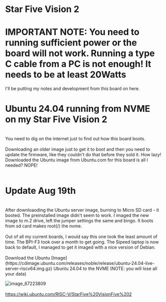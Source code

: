 # Star Five Vision 2

# IMPORTANT NOTE: You need to running sufficient power or the board will not work. Running a type C cable from a PC is not enough! It needs to be at least 20Watts

I'll be putting my notes and development from this board on here.
<br>
# Ubuntu 24.04 running from NVME on my Star Five Vision 2  

<br>
You need to dig on the internet just to find out how this board boots. <br>
<br>
Downloading an older image just to get it to boot and then you need to update the firmware, like they couldn't do that before they sold it.  How lazy!
<br>
Downloaded the Ubuntu image from Ubuntu.com for this board is all I needed? NOPE!
<br>
<br>

# Update Aug 19th
<br>
After downloaoding the Ubuntu server image, burning to Micro SD card - it booted. The preinstalled image didn't seem to work. I imaged the new image to m.2 drive, left the jumper settings the same and bingo. It boots from sd card makes root(/) the nvme. 
<br><br>
Out of all my current boards,  I would say this one took the least amount of time. The BPI-F3 took over a month to get going. The Sipeed laptop is now back to default, I managed to get it imaged with a nice version of Debian.  
<br>
<br>
Download the Ubuntu [Image](https://cdimage.ubuntu.com/releases/noble/release/ubuntu-24.04-live-server-riscv64.img.gz) Ubuntu 24.04 to the NVME  (NOTE: you will lose all your data) <br> 


![image_67223809](https://github.com/user-attachments/assets/54a324f8-311c-488b-94a9-dd0856c71e20)
<br>
<br>
https://wiki.ubuntu.com/RISC-V/StarFive%20VisionFive%202
